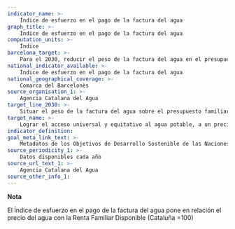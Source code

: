 ```yaml
---
indicator_name: >-
    Índice de esfuerzo en el pago de la factura del agua
graph_title: >-
    Índice de esfuerzo en el pago de la factura del agua
computation_units: >-
    Índice
barcelona_target: >-
    Para el 2030, reducir el peso de la factura del agua en el presupuesto familiar 
national_indicator_available: >-
    Índice de esfuerzo en el pago de la factura del agua
national_geographical_coverage: >-
    Comarca del Barcelonès
source_organisation_1: >-
    Agencia Catalana del Agua
target_line_2030: >-
    Situar el peso de la factura del agua sobre el presupuesto familiar en línea con la media de Cataluña (índice = 100)
target_name: >-
    Lograr el acceso universal y equitativo al agua potable, a un precio asequible para todas las personas
indicator_definition:
goal_meta_link_text: >-
    Metadatos de los Objetivos de Desarrollo Sostenible de las Naciones Unidas (pdf 894kB)
source_periodicity_1: >-
    Datos disponibles cada año
source_url_text_1: >-
    Agencia Catalana del Agua
source_other_info_1:
---
```

**Nota**

El Índice de esfuerzo en el pago de la factura del agua pone en relación el precio del agua con la Renta Familiar Disponible (Cataluña =100)
